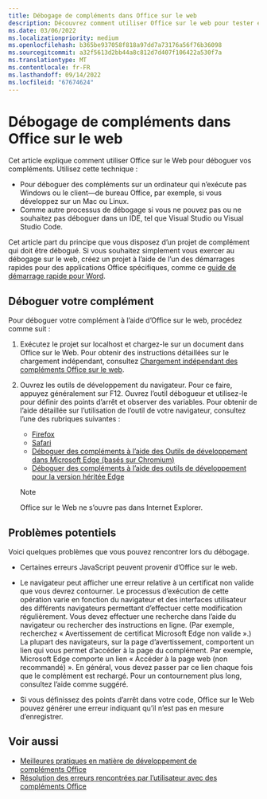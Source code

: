 ```yaml
---
title: Débogage de compléments dans Office sur le web
description: Découvrez comment utiliser Office sur le web pour tester et déboguer vos compléments.
ms.date: 03/06/2022
ms.localizationpriority: medium
ms.openlocfilehash: b365be937058f818a97dd7a73176a56f76b36098
ms.sourcegitcommit: a32f5613d2bb44a8c812d7d407f106422a530f7a
ms.translationtype: MT
ms.contentlocale: fr-FR
ms.lasthandoff: 09/14/2022
ms.locfileid: "67674624"
---
```

# <a name="debug-add-ins-in-office-on-the-web"></a>Débogage de compléments dans Office sur le web

Cet article explique comment utiliser Office sur le Web pour déboguer vos compléments. Utilisez cette technique :

- Pour déboguer des compléments sur un ordinateur qui n’exécute pas Windows ou le client&mdash;de bureau Office, par exemple, si vous développez sur un Mac ou Linux.
- Comme autre processus de débogage si vous ne pouvez pas ou ne souhaitez pas déboguer dans un IDE, tel que Visual Studio ou Visual Studio Code.

Cet article part du principe que vous disposez d’un projet de complément qui doit être débogué. Si vous souhaitez simplement vous exercer au débogage sur le web, créez un projet à l’aide de l’un des démarrages rapides pour des applications Office spécifiques, comme ce [guide de démarrage rapide pour Word](../quickstarts/word-quickstart.md).

## <a name="debug-your-add-in"></a>Déboguer votre complément

Pour déboguer votre complément à l’aide d’Office sur le web, procédez comme suit :

1. Exécutez le projet sur localhost et chargez-le sur un document dans Office sur le Web. Pour obtenir des instructions détaillées sur le chargement indépendant, consultez [Chargement indépendant des compléments Office sur le web](sideload-office-add-ins-for-testing.md#manually-sideload-an-add-in-to-office-on-the-web).

2. Ouvrez les outils de développement du navigateur. Pour ce faire, appuyez généralement sur F12. Ouvrez l’outil débogueur et utilisez-le pour définir des points d’arrêt et observer des variables. Pour obtenir de l’aide détaillée sur l’utilisation de l’outil de votre navigateur, consultez l’une des rubriques suivantes :

   - [Firefox](https://firefox-source-docs.mozilla.org/devtools-user/index.html)
   - [Safari](https://support.apple.com/guide/safari/use-the-developer-tools-in-the-develop-menu-sfri20948/mac)
   - [Déboguer des compléments à l’aide des Outils de développement dans Microsoft Edge (basés sur Chromium)](debug-add-ins-using-devtools-edge-chromium.md)
   - [Déboguer des compléments à l’aide des outils de développement pour la version héritée Edge](debug-add-ins-using-devtools-edge-legacy.md)

   > [!NOTE]
   > Office sur le Web ne s’ouvre pas dans Internet Explorer.

## <a name="potential-issues"></a>Problèmes potentiels

Voici quelques problèmes que vous pouvez rencontrer lors du débogage.

- Certaines erreurs JavaScript peuvent provenir d’Office sur le web.

- Le navigateur peut afficher une erreur relative à un certificat non valide que vous devrez contourner. Le processus d’exécution de cette opération varie en fonction du navigateur et des interfaces utilisateur des différents navigateurs permettant d’effectuer cette modification régulièrement. Vous devez effectuer une recherche dans l’aide du navigateur ou rechercher des instructions en ligne. (Par exemple, recherchez « Avertissement de certificat Microsoft Edge non valide ».) La plupart des navigateurs, sur la page d’avertissement, comportent un lien qui vous permet d’accéder à la page du complément. Par exemple, Microsoft Edge comporte un lien « Accéder à la page web (non recommandé) ». En général, vous devez passer par ce lien chaque fois que le complément est rechargé. Pour un contournement plus long, consultez l’aide comme suggéré.

- Si vous définissez des points d’arrêt dans votre code, Office sur le Web pouvez générer une erreur indiquant qu’il n’est pas en mesure d’enregistrer.

## <a name="see-also"></a>Voir aussi

- [Meilleures pratiques en matière de développement de compléments Office](../concepts/add-in-development-best-practices.md)
- [Résolution des erreurs rencontrées par l’utilisateur avec des compléments Office](testing-and-troubleshooting.md)
